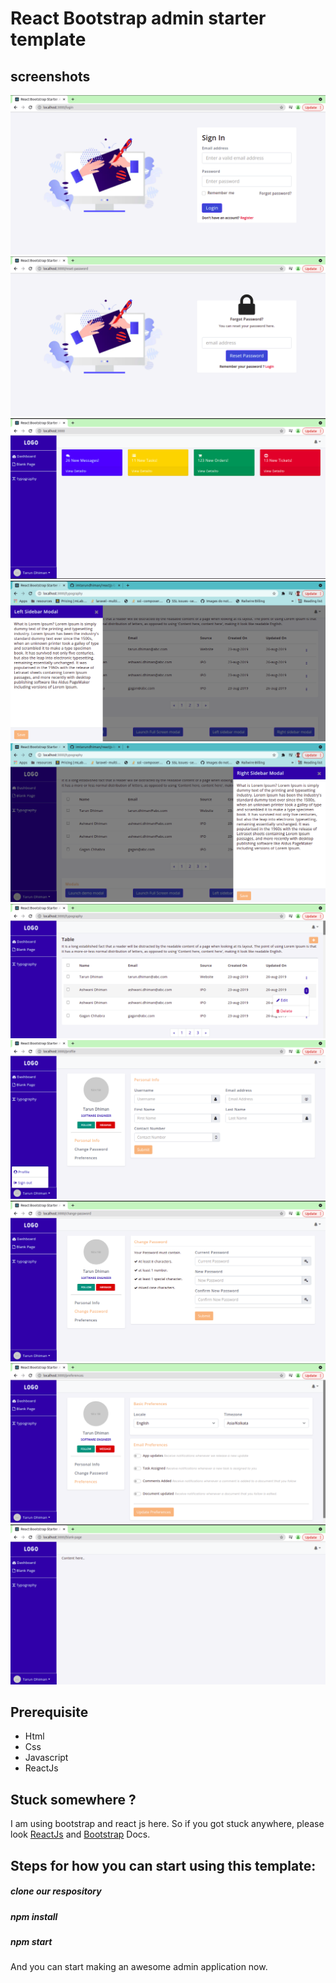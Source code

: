 # React Bootstrap admin starter template

## screenshots

![Login page screenshot](/public/screenshots/login.png)
![Forgot password page screenshot](/public/screenshots/forgot-password.png)
![Dashboard page screenshot](/public/screenshots/dashboard.png)
![Left modal page screenshot](/public/screenshots/left-modal.png)
![Right modal page screenshot](/public/screenshots/right-modal.png)
![Table page screenshot](/public/screenshots/table.png)
![Profile page screenshot](/public/screenshots/profile.png)
![Change Password page screenshot](/public/screenshots/change-password.png)
![Preferences page screenshot](/public/screenshots/preferences.png)
![Blank Admin page screenshot](/public/screenshots/blank-page.png)

## Prerequisite

-   Html
-   Css
-   Javascript
-   ReactJs

## Stuck somewhere ?

I am using bootstrap and react js here. So if you got stuck anywhere, please look [ReactJs](https://reactjs.org/docs/getting-started.html) and [Bootstrap](https://getbootstrap.com/docs/4.1/getting-started/introduction) Docs.

## Steps for how you can start using this template: 

##### clone our respository

##### npm install

##### npm start

And you can start making an awesome admin application now.